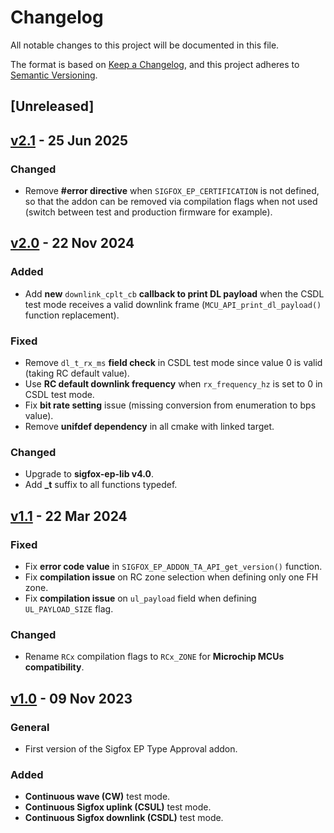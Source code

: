 # Changelog

All notable changes to this project will be documented in this file.

The format is based on [Keep a Changelog](https://keepachangelog.com/en/1.0.0/),
and this project adheres to [Semantic Versioning](https://semver.org/spec/v2.0.0.html).

## [Unreleased]

## [v2.1](https://github.com/sigfox-tech-radio/sigfox-ep-addon-ta/releases/tag/v2.1) - 25 Jun 2025

### Changed

* Remove **#error directive** when `SIGFOX_EP_CERTIFICATION` is not defined, so that the addon can be removed via compilation flags when not used (switch between test and production firmware for example).

## [v2.0](https://github.com/sigfox-tech-radio/sigfox-ep-addon-ta/releases/tag/v2.0) - 22 Nov 2024

### Added

* Add **new** `downlink_cplt_cb` **callback to print DL payload** when the CSDL test mode receives a valid downlink frame (`MCU_API_print_dl_payload()` function replacement).

### Fixed

* Remove `dl_t_rx_ms` **field check** in CSDL test mode since value 0 is valid (taking RC default value).
* Use **RC default downlink frequency** when `rx_frequency_hz` is set to 0 in CSDL test mode.
* Fix **bit rate setting** issue (missing conversion from enumeration to bps value).
* Remove **unifdef dependency** in all cmake with linked target.

### Changed

* Upgrade to **sigfox-ep-lib v4.0**.
* Add **_t** suffix to all functions typedef.

## [v1.1](https://github.com/sigfox-tech-radio/sigfox-ep-addon-ta/releases/tag/v1.1) - 22 Mar 2024

### Fixed

* Fix **error code value** in `SIGFOX_EP_ADDON_TA_API_get_version()` function.
* Fix **compilation issue** on RC zone selection when defining only one FH zone.
* Fix **compilation issue** on `ul_payload` field when defining `UL_PAYLOAD_SIZE` flag.

### Changed

* Rename `RCx` compilation flags to `RCx_ZONE` for **Microchip MCUs compatibility**.

## [v1.0](https://github.com/sigfox-tech-radio/sigfox-ep-addon-ta/releases/tag/v1.0) - 09 Nov 2023

### General

* First version of the Sigfox EP Type Approval addon.

### Added

* **Continuous wave (CW)** test mode.
* **Continuous Sigfox uplink (CSUL)** test mode.
* **Continuous Sigfox downlink (CSDL)** test mode.
